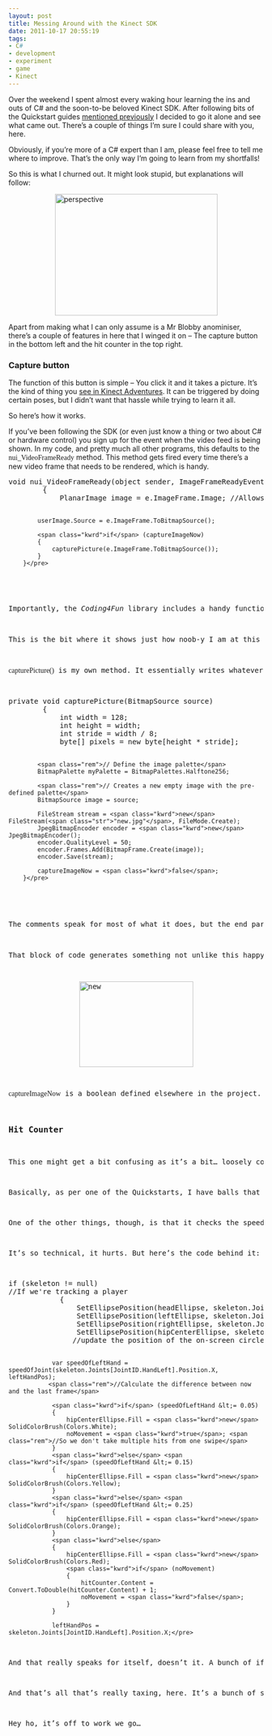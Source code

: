 ```yaml
---
layout: post
title: Messing Around with the Kinect SDK
date: 2011-10-17 20:55:19
tags:
- C#
- development
- experiment
- game
- Kinect
---
```

<p>Over the weekend I spent almost every waking hour learning the ins and outs of C# and the soon-to-be beloved Kinect SDK. After following bits of the Quickstart guides <a href="http://mattcrouch.net/blog/2011/10/my-first-kinect-app/">mentioned previously</a> I decided to go it alone and see what came out. There’s a couple of things I’m sure I could share with you, here.</p>
<p>Obviously, if you’re more of a C# expert than I am, please feel free to tell me where to improve. That’s the only way I’m going to learn from my shortfalls!</p>
<p>So this is what I churned out. It might look stupid, but explanations will follow:</p>
<p><a href="http://www.mattcrouch.net/blog/images/44f661349389_11CB7/perspective.png"><img style="display: block; float: none; margin-left: auto; margin-right: auto" title="perspective" alt="perspective" src="{{ site.baseurl }}/assets/perspective_thumb.png" width="321" height="240" /></a></p>
<p>Apart from making what I can only assume is a Mr Blobby anominiser, there’s a couple of features in here that I winged it on – The capture button in the bottom left and the hit counter in the top right.</p>
<h3>Capture button</h3>
<p>The function of this button is simple – You click it and it takes a picture. It’s the kind of thing you <a href="http://www.flickr.com/photos/clopin/5174195627/">see in Kinect Adventures</a>. It can be triggered by doing certain poses, but I didn’t want that hassle while trying to learn it all.</p>
<p>So here’s how it works.</p>
<p>If you’ve been following the SDK (or even just know a thing or two about C# or hardware control) you sign up for the event when the video feed is being shown. In my code, and pretty much all other programs, this defaults to the <font face="Lucida Console">nui_VideoFrameReady</font> method. This method gets fired every time there’s a new video frame that needs to be rendered, which is handy. </p>
<pre class="csharpcode"><span class="kwrd">void</span> nui_VideoFrameReady(<span class="kwrd">object</span> sender, ImageFrameReadyEventArgs e)
        {
            PlanarImage image = e.ImageFrame.Image; <span class="rem">//Allows us to see image data</span>

            userImage.Source = e.ImageFrame.ToBitmapSource();

            <span class="kwrd">if</span> (captureImageNow)
            {
                capturePicture(e.ImageFrame.ToBitmapSource());
            }
        }</pre>
<p><style type="text/css">.csharpcode, .csharpcode pre<br />
{<br />
	font-size: small;<br />
	color: black;<br />
	font-family: consolas, "Courier New", courier, monospace;<br />
	background-color: #ffffff;<br />
	/*white-space: pre;*/<br />
}<br />
.csharpcode pre { margin: 0em; }<br />
.csharpcode .rem { color: #008000; }<br />
.csharpcode .kwrd { color: #0000ff; }<br />
.csharpcode .str { color: #006080; }<br />
.csharpcode .op { color: #0000c0; }<br />
.csharpcode .preproc { color: #cc6633; }<br />
.csharpcode .asp { background-color: #ffff00; }<br />
.csharpcode .html { color: #800000; }<br />
.csharpcode .attr { color: #ff0000; }<br />
.csharpcode .alt<br />
{<br />
	background-color: #f4f4f4;<br />
	width: 100%;<br />
	margin: 0em;<br />
}<br />
.csharpcode .lnum { color: #606060; }<br />
</style>
<p>Importantly, the <em>Coding4Fun</em> library includes a handy function you can use here called <font face="Lucida Console">ToBitmapSource()</font> which, as you may guess, turns the incoming stream of bits and bytes into something visual, essentially. Or at least the code for which to display something as such. </p>
<p>This is the bit where it shows just how noob-y I am at this sort of thing. To get a reference to the image, I just took the reference of <font face="Lucida Console">e</font> from the function itself. I’m sure there’s a better way but hey it works. </p>
<p><font face="Lucida Console">capturePicture()</font> is my own method. It essentially writes whatever variable it’s passed – here a bitmapSource of the Kinect’s RGB camera – to a file <em>new.jpg</em>. This is by no means my code, but it’s pretty standard code out there so I couldn’t attribute the owner. But hey, I’ll share it.</p>
<pre class="csharpcode"><span class="kwrd">private</span> <span class="kwrd">void</span> capturePicture(BitmapSource source)
        {
            <span class="kwrd">int</span> width = 128;
            <span class="kwrd">int</span> height = width;
            <span class="kwrd">int</span> stride = width / 8;
            <span class="kwrd">byte</span>[] pixels = <span class="kwrd">new</span> <span class="kwrd">byte</span>[height * stride];

            <span class="rem">// Define the image palette</span>
            BitmapPalette myPalette = BitmapPalettes.Halftone256;

            <span class="rem">// Creates a new empty image with the pre-defined palette</span>
            BitmapSource image = source;

            FileStream stream = <span class="kwrd">new</span> FileStream(<span class="str">"new.jpg"</span>, FileMode.Create);
            JpegBitmapEncoder encoder = <span class="kwrd">new</span> JpegBitmapEncoder();
            encoder.QualityLevel = 50;
            encoder.Frames.Add(BitmapFrame.Create(image));
            encoder.Save(stream);

            captureImageNow = <span class="kwrd">false</span>;
        }</pre>
<style type="text/css">.csharpcode, .csharpcode pre<br />
{<br />
	font-size: small;<br />
	color: black;<br />
	font-family: consolas, "Courier New", courier, monospace;<br />
	background-color: #ffffff;<br />
	/*white-space: pre;*/<br />
}<br />
.csharpcode pre { margin: 0em; }<br />
.csharpcode .rem { color: #008000; }<br />
.csharpcode .kwrd { color: #0000ff; }<br />
.csharpcode .str { color: #006080; }<br />
.csharpcode .op { color: #0000c0; }<br />
.csharpcode .preproc { color: #cc6633; }<br />
.csharpcode .asp { background-color: #ffff00; }<br />
.csharpcode .html { color: #800000; }<br />
.csharpcode .attr { color: #ff0000; }<br />
.csharpcode .alt<br />
{<br />
	background-color: #f4f4f4;<br />
	width: 100%;<br />
	margin: 0em;<br />
}<br />
.csharpcode .lnum { color: #606060; }<br />
</style>
<p>The comments speak for most of what it does, but the end part simply gives it a name, sets the quality level of the jpg, then saves it out. Finally, it sets <font face="Lucida Console">captureImageNow</font> to false, but I’ll come to that in a second.</p>
<p>That block of code generates something not unlike this happy little chappy:</p>
<p><a href="http://www.mattcrouch.net/blog/images/44f661349389_11CB7/new.jpg"><img style="display: block; float: none; margin-left: auto; margin-right: auto" title="new" alt="new" src="{{ site.baseurl }}/assets/new_thumb.jpg" width="225" height="169" /></a></p>
<p><font face="Lucida Console">captureImageNow</font> is a boolean defined elsewhere in the project. It’s set to true when the user clicks the button, so on the next cycle, it triggers the if statement within the <font face="Lucida Console">nui_videoFrameReady()</font> method, which saves the picture within <font face="Lucida Console">captureImage()</font>, which in itself then sets it back to false and everything’s fine again. I think.</p>
<h3>Hit Counter</h3>
<p>This one might get a bit confusing as it’s a bit… loosely coded, but it’s a basic hit counter, honest.</p>
<p>Basically, as per one of the Quickstarts, I have balls that follow my head, both hands and my hips. This has been modded (by me messing around, really) so that the further away any of these points are to the camera, they get smaller. Perspective, if you will.</p>
<p>One of the other things, though, is that it checks the speed of my left hand. There’s a previous location of the hand stored elsewhere in the script, and so every time nui_SkeletonFrameReady() gets run, it compares that location to it’s current location. If that’s more than 5cm, then it changes colour depending on how bigger difference it was. If it’s more than 25cm, it counts as a “hit”, for which that counter increases by 1.</p>
<p>It’s so technical, it hurts. But here’s the code behind it:</p>
<pre class="csharpcode"><span class="kwrd">if</span> (skeleton != <span class="kwrd">null</span>)
<span class="rem">//If we're tracking a player</span>
            {
                SetEllipsePosition(headEllipse, skeleton.Joints[JointID.Head]);
                SetEllipsePosition(leftEllipse, skeleton.Joints[JointID.HandLeft]);
                SetEllipsePosition(rightEllipse, skeleton.Joints[JointID.HandRight]);
                SetEllipsePosition(hipCenterEllipse, skeleton.Joints[JointID.HipCenter]);
               <span class="rem">//update the position of the on-screen circles</span>

                var speedOfLeftHand = speedOfJoint(skeleton.Joints[JointID.HandLeft].Position.X, leftHandPos);
               <span class="rem">//Calculate the difference between now and the last frame</span>

                <span class="kwrd">if</span> (speedOfLeftHand &lt;= 0.05)
                {
                    hipCenterEllipse.Fill = <span class="kwrd">new</span> SolidColorBrush(Colors.White);
                    noMovement = <span class="kwrd">true</span>; <span class="rem">//So we don't take multiple hits from one swipe</span>
                }
                <span class="kwrd">else</span> <span class="kwrd">if</span> (speedOfLeftHand &lt;= 0.15)
                {
                    hipCenterEllipse.Fill = <span class="kwrd">new</span> SolidColorBrush(Colors.Yellow);
                }
                <span class="kwrd">else</span> <span class="kwrd">if</span> (speedOfLeftHand &lt;= 0.25)
                {
                    hipCenterEllipse.Fill = <span class="kwrd">new</span> SolidColorBrush(Colors.Orange);
                }
                <span class="kwrd">else</span>
                {
                    hipCenterEllipse.Fill = <span class="kwrd">new</span> SolidColorBrush(Colors.Red);
                    <span class="kwrd">if</span> (noMovement)
                    {
                        hitCounter.Content = Convert.ToDouble(hitCounter.Content) + 1;
                        noMovement = <span class="kwrd">false</span>;
                    }
                }

                leftHandPos = skeleton.Joints[JointID.HandLeft].Position.X;</pre>
<p>And that really speaks for itself, doesn’t it. A bunch of if statements seeing what’s what. </p>
<p>And that’s all that’s really taxing, here. It’s a bunch of stuff <em>somebody </em>might find useful, if not me when I inevitably forget to back up the most important part of my project.</p>
<p>Hey ho, it’s off to work we go…</p>
<style type="text/css">.csharpcode, .csharpcode pre<br />
{<br />
	font-size: small;<br />
	color: black;<br />
	font-family: consolas, "Courier New", courier, monospace;<br />
	background-color: #ffffff;<br />
	/*white-space: pre;*/<br />
}<br />
.csharpcode pre { margin: 0em; }<br />
.csharpcode .rem { color: #008000; }<br />
.csharpcode .kwrd { color: #0000ff; }<br />
.csharpcode .str { color: #006080; }<br />
.csharpcode .op { color: #0000c0; }<br />
.csharpcode .preproc { color: #cc6633; }<br />
.csharpcode .asp { background-color: #ffff00; }<br />
.csharpcode .html { color: #800000; }<br />
.csharpcode .attr { color: #ff0000; }<br />
.csharpcode .alt<br />
{<br />
	background-color: #f4f4f4;<br />
	width: 100%;<br />
	margin: 0em;<br />
}<br />
.csharpcode .lnum { color: #606060; }<br />
</style>
